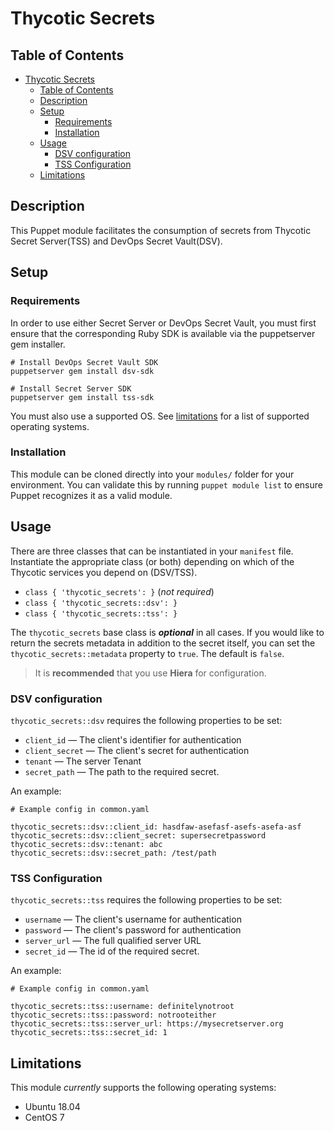 # Thycotic Secrets

## Table of Contents

- [Thycotic Secrets](#thycotic-secrets)
  - [Table of Contents](#table-of-contents)
  - [Description](#description)
  - [Setup](#setup)
    - [Requirements](#requirements)
    - [Installation](#installation)
  - [Usage](#usage)
    - [DSV configuration](#dsv-configuration)
    - [TSS Configuration](#tss-configuration)
  - [Limitations](#limitations)

## Description

This Puppet module facilitates the consumption of secrets from Thycotic Secret Server(TSS) and DevOps Secret Vault(DSV). 

## Setup

### Requirements

In order to use either Secret Server or DevOps Secret Vault, you must first ensure that the corresponding Ruby SDK is available via the puppetserver gem installer.

```
# Install DevOps Secret Vault SDK
puppetserver gem install dsv-sdk

# Install Secret Server SDK
puppetserver gem install tss-sdk
```

You must also use a supported OS. See [limitations](#limitations) for a list of supported operating systems.

### Installation

This module can be cloned directly into your `modules/` folder for your environment. You can validate this by running `puppet module list` to ensure Puppet recognizes it as a valid module.

## Usage

There are three classes that can be instantiated in your `manifest` file. Instantiate the appropriate class (or both) depending on which of the Thycotic services you depend on (DSV/TSS).

- `class { 'thycotic_secrets': }` (_not required_)
- `class { 'thycotic_secrets::dsv': }`
- `class { 'thycotic_secrets::tss': }`

The `thycotic_secrets` base class is _**optional**_ in all cases. If you would like to return the secrets metadata in addition to the secret itself, you can set the `thycotic_secrets::metadata` property to `true`. The default is `false`.

> It is **recommended** that you use **Hiera** for configuration.

### DSV configuration 

`thycotic_secrets::dsv` requires the following properties to be set:

- `client_id` — The client's identifier for authentication
- `client_secret` — The client's secret for authentication
- `tenant` — The server Tenant
- `secret_path` — The path to the required secret.

An example:

```
# Example config in common.yaml

thycotic_secrets::dsv::client_id: hasdfaw-asefasf-asefs-asefa-asf
thycotic_secrets::dsv::client_secret: supersecretpassword
thycotic_secrets::dsv::tenant: abc
thycotic_secrets::dsv::secret_path: /test/path
```

### TSS Configuration

`thycotic_secrets::tss` requires the following properties to be set:

- `username` — The client's username for authentication
- `password` — The client's password for authentication
- `server_url` — The full qualified server URL
- `secret_id` — The id of the required secret.

An example:

```
# Example config in common.yaml

thycotic_secrets::tss::username: definitelynotroot
thycotic_secrets::tss::password: notrooteither
thycotic_secrets::tss::server_url: https://mysecretserver.org
thycotic_secrets::tss::secret_id: 1
```

## Limitations

This module _currently_ supports the following operating systems:

- Ubuntu 18.04
- CentOS 7
